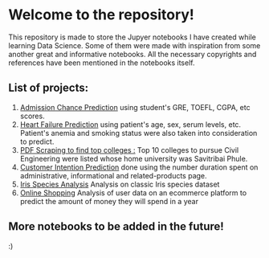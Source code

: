 # Welcome to the repository!
This repository is made to store the Jupyer notebooks I have created while learning Data Science. Some of them were made with inspiration from some another great and informative notebooks. All the necessary copyrights and references have been mentioned in the notebooks itself. 

## List of projects:
1. [Admission Chance Prediction](https://github.com/vishxm/DataScienceNBs/tree/master/ChanceOfAdmit) using student's GRE, TOEFL, CGPA, etc scores. 
2. [Heart Failure Prediction](https://github.com/vishxm/DataScienceNBs/tree/master/HeartFailure) using patient's age, sex, serum levels, etc. Patient's anemia and smoking status were also taken into consideration to predict.
3. [PDF Scraping to find top colleges :](https://github.com/vishxm/DataScienceNBs/tree/master/CapGuideTask) Top 10 colleges to pursue Civil Engineering were listed whose home university was Savitribai Phule.
4. [Customer Intention Prediction](https://github.com/vishxm/DataScienceNBs/tree/master/CustomerIntention) done using the number duration spent on administrative, informational and related-products page.
5. [Iris Species Analysis]() Analysis on classic Iris species dataset
6. [Online Shopping](https://github.com/nikjohn7/DataScienceNBs/tree/master/online-shopping) Analysis of user data on an ecommerce platform to predict the amount of money they will spend in a year

## More notebooks to be added in the future!
:)


